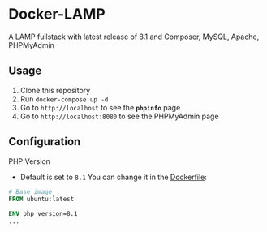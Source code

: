 # Docker-LAMP
A LAMP fullstack with latest release of 8.1 and Composer, MySQL, Apache, PHPMyAdmin

## Usage
1. Clone this repository
2. Run `docker-compose up -d`
3. Go to `http://localhost` to see the **`phpinfo`** page
4. Go to `http://localhost:8080` to see the PHPMyAdmin page

## Configuration
PHP Version
- Default is set to `8.1`
You can change it in the [Dockerfile](.docker/php/Dockerfile):
```dockerfile
# Base image
FROM ubuntu:latest

ENV php_version=8.1
...
```
